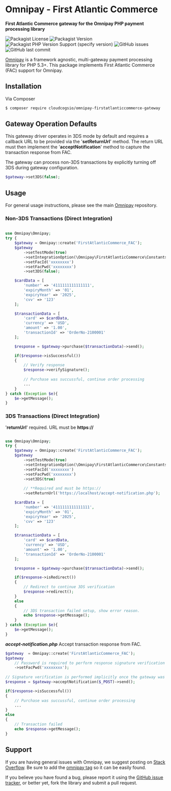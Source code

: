 # Omnipay - First Atlantic Commerce

**First Atlantic Commerce gateway for the Omnipay PHP payment processing library**

![Packagist License](https://img.shields.io/packagist/l/cloudcogsio/omnipay-firstatlanticcommerce-gateway) ![Packagist Version](https://img.shields.io/packagist/v/cloudcogsio/omnipay-firstatlanticcommerce-gateway) ![Packagist PHP Version Support (specify version)](https://img.shields.io/packagist/php-v/cloudcogsio/omnipay-firstatlanticcommerce-gateway/dev-master) ![GitHub issues](https://img.shields.io/github/issues/cloudcogsio/omnipay-firstatlanticcommerce-gateway) ![GitHub last commit](https://img.shields.io/github/last-commit/cloudcogsio/omnipay-firstatlanticcommerce-gateway) 

[Omnipay](https://github.com/thephpleague/omnipay) is a framework agnostic, multi-gateway payment
processing library for PHP 5.3+. This package implements First Atlantic Commerce (FAC) support for Omnipay.

## Installation
Via Composer

``` bash
$ composer require cloudcogsio/omnipay-firstatlanticcommerce-gateway
```
## Gateway Operation Defaults
This gateway driver operates in 3DS mode by default and requires a callback URL to be provided via the '**setReturnUrl**' method. The return URL must then implement the '**acceptNotification**' method to capture the transaction response from FAC.

The gateway can process non-3DS transactions by explicitly turning off 3DS during gateway configuration. 
```php
$gateway->set3DS(false);
```

## Usage
For general usage instructions, please see the main [Omnipay](https://github.com/thephpleague/omnipay) repository.

### Non-3DS Transactions (Direct Integration)
``` php

use Omnipay\Omnipay;
try {
    $gateway = Omnipay::create('FirstAtlanticCommerce_FAC');
    $gateway
        ->setTestMode(true)
        ->setIntegrationOption(\Omnipay\FirstAtlanticCommerce\Constants::GATEWAY_INTEGRATION_DIRECT)
        ->setFacId('xxxxxxxx')
        ->setFacPwd('xxxxxxxx')
        ->set3DS(false);

    $cardData = [
        'number' => '4111111111111111',
        'expiryMonth' => '01',
        'expiryYear' => '2025',
        'cvv' => '123'
    ];

    $transactionData = [
        'card' => $cardData,
        'currency' => 'USD',
        'amount' => '1.00',
        'transactionId' => 'OrderNo-2100001'
    ];

    $response = $gateway->purchase($transactionData)->send();

    if($response->isSuccessful())
    {
        // Verify response
        $response->verifySignature();
        
        // Purchase was succussful, continue order processing
        ...
    }
} catch (Exception $e){
    $e->getMessage();
}
```

### 3DS Transactions (Direct Integration)
'**returnUrl**' required. URL must be **https://**
``` php

use Omnipay\Omnipay;
try {
    $gateway = Omnipay::create('FirstAtlanticCommerce_FAC');
    $gateway
        ->setTestMode(true)
        ->setIntegrationOption(\Omnipay\FirstAtlanticCommerce\Constants::GATEWAY_INTEGRATION_DIRECT)
        ->setFacId('xxxxxxxx')
        ->setFacPwd('xxxxxxxx')
        ->set3DS(true)
        
        // **Required and must be https://
        ->setReturnUrl('https://localhost/accept-notification.php');

    $cardData = [
        'number' => '4111111111111111',
        'expiryMonth' => '01',
        'expiryYear' => '2025',
        'cvv' => '123'
    ];

    $transactionData = [
        'card' => $cardData,
        'currency' => 'USD',
        'amount' => '1.00',
        'transactionId' => 'OrderNo-2100001'
    ];

    $response = $gateway->purchase($transactionData)->send();

    if($response->isRedirect())
    {
	    // Redirect to continue 3DS verification
        $response->redirect();
    }
    else 
    {
	    // 3DS transaction failed setup, show error reason.
        echo $response->getMessage();
    }
} catch (Exception $e){
    $e->getMessage();
}
```
***accept-notification.php***
Accept transaction response from FAC.
```php
$gateway  = Omnipay::create('FirstAtlanticCommerce_FAC');
$gateway    
    // Password is required to perform response signature verification
    ->setFacPwd('xxxxxxxx');
    
// Signature verification is performed implicitly once the gateway was initialized with the password.
$response = $gateway->acceptNotification($_POST)->send();

if($response->isSuccessful())
{       
    // Purchase was succussful, continue order processing
    ...
}
else 
{
    // Transaction failed
    echo $response->getMessage();
}
```

## Support

If you are having general issues with Omnipay, we suggest posting on [Stack Overflow](http://stackoverflow.com/). Be sure to add the [omnipay tag](http://stackoverflow.com/questions/tagged/omnipay) so it can be easily found.


If you believe you have found a bug, please report it using the [GitHub issue tracker](https://github.com/cloudcogsio/omnipay-firstatlanticcommerce-gateway/issues), or better yet, fork the library and submit a pull request.
